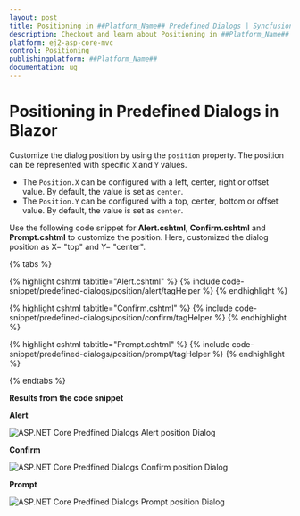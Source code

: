 ```yaml
---
layout: post
title: Positioning in ##Platform_Name## Predefined Dialogs | Syncfusion
description: Checkout and learn about Positioning in ##Platform_Name## Predefined Dialogs of Syncfusion Essential JS 2 and more details.
platform: ej2-asp-core-mvc
control: Positioning
publishingplatform: ##Platform_Name##
documentation: ug
---
```


# Positioning in Predefined Dialogs in Blazor

Customize the dialog position by using the `position` property. The position can be represented with specific `X` and `Y` values.

* The `Position.X` can be configured with a left, center, right or offset value. By default, the value is set as `center`.
* The `Position.Y` can be configured with a top, center, bottom or offset value. By default, the value is set as `center`.

Use the following code snippet for **Alert.cshtml**, **Confirm.cshtml** and **Prompt.cshtml** to customize the position. Here, customized the dialog position as X= "top" and Y= "center".

{% tabs %}

{% highlight cshtml tabtitle="Alert.cshtml" %}
{% include code-snippet/predefined-dialogs/position/alert/tagHelper %}
{% endhighlight %}

{% highlight cshtml tabtitle="Confirm.cshtml" %}
{% include code-snippet/predefined-dialogs/position/confirm/tagHelper %}
{% endhighlight %}

{% highlight cshtml tabtitle="Prompt.cshtml" %}
{% include code-snippet/predefined-dialogs/position/prompt/tagHelper %}
{% endhighlight %}

{% endtabs %}

**Results from the code snippet**

**Alert**

![ASP.NET Core Predfined Dialogs Alert position Dialog](./images/asp-core-mvc-predefinded-dialogs-alert-position.png)

**Confirm**

![ASP.NET Core Predfined Dialogs Confirm position Dialog](./images/asp-core-mvc-predefinded-dialogs-confirm-position.png)

**Prompt**

![ASP.NET Core Predfined Dialogs Prompt position Dialog](./images/asp-core-mvc-predefinded-dialogs-prompt-position.png)